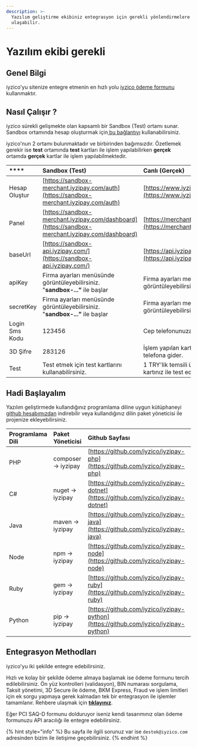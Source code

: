 ```yaml
---
description: >-
  Yazılım geliştirme ekibiniz entegrasyon için gerekli yönlendirmelere buradan
  ulaşabilir.
---
```


# Yazılım ekibi gerekli

## Genel Bilgi

iyzico'yu sitenize entegre etmenin en hızlı yolu [iyzico ödeme formunu ](../tarifler/odeme-formu.md)kullanmaktır. 

## Nasıl Çalışır ?

iyzico sürekli gelişmekte olan kapsamlı bir Sandbox \(Test\) ortamı sunar. Sandbox ortamında hesap oluşturmak için[ bu bağlantıyı](https://sandbox-merchant.iyzipay.com/auth/register) kullanabilirsiniz. 

iyzico'nun 2 ortamı bulunmaktadır ve birbirinden bağımsızdır. Özetlemek gerekir ise **test** ortamında **test** kartları ile işlem yapılabilirken **gerçek** ortamda **gerçek** kartlar ile işlem yapılabilmektedir.

|  **** | Sandbox \(Test\) | Canlı \(Gerçek\) |
| :--- | :--- | :--- |
| Hesap Oluştur | ​[https://sandbox-merchant.iyzipay.com/auth](https://sandbox-merchant.iyzipay.com/auth)​ | ​[https://www.iyzico.com/hesap-olustur](https://www.iyzico.com/hesap-olustur)​ |
| Panel | ​[https://sandbox-merchant.iyzipay.com/dashboard](https://sandbox-merchant.iyzipay.com/dashboard)​ | ​[https://merchant.iyzipay.com/dashboard](https://merchant.iyzipay.com/dashboard)​ |
| baseUrl | ​[https://sandbox-api.iyzipay.com/](https://sandbox-api.iyzipay.com/)​ | ​[https://api.iyzipay.com/](https://api.iyzipay.com/)​ |
| apiKey | Firma ayarları menüsünde görüntüleyebilirsiniz. "**sandbox-..."** ile başlar | Firma ayarları menüsünde görüntüleyebilirsiniz. |
| secretKey | Firma ayarları menüsünde görüntüleyebilirsiniz. "**sandbox-..."** ile başlar | Firma ayarları menüsünde görüntüleyebilirsiniz. |
| Login Sms Kodu | 123456 | Cep telefonunuza iletilir. |
| 3D Şifre | 283126 | İşlem yapılan kart üzerindeki kayıtlı telefona gider. |
| Test | Test etmek için test kartlarını kullanabilirsiniz. | 1 TRY'lik temsili ürün oluşturup kişisel kartınız ile test edebilirsiniz. |

## Hadi Başlayalım

Yazılım geliştirmede kullandığınız programlama diline uygun kütüphaneyi [github hesabımızdan](https://github.com/iyzico) indirebilir veya kullandığınız dilin paket yöneticisi ile projenize ekleyebilirsiniz.

| Programlama Dili | Paket Yöneticisi | Github Sayfası |
| :--- | :--- | :--- |
| PHP | composer -&gt; iyzipay | [https://github.com/iyzico/iyzipay-php](https://github.com/iyzico/iyzipay-php) |
| C\# | nuget -&gt; iyzipay | [https://github.com/iyzico/iyzipay-dotnet](https://github.com/iyzico/iyzipay-dotnet) |
| Java | maven -&gt; iyzipay | [https://github.com/iyzico/iyzipay-java](https://github.com/iyzico/iyzipay-java) |
| Node | npm -&gt; iyzipay | [https://github.com/iyzico/iyzipay-node](https://github.com/iyzico/iyzipay-node) |
| Ruby | gem -&gt; iyzipay | [https://github.com/iyzico/iyzipay-ruby](https://github.com/iyzico/iyzipay-ruby) |
| Python | pip -&gt; iyzipay | [https://github.com/iyzico/iyzipay-python](https://github.com/iyzico/iyzipay-python) |

## Entegrasyon Methodları

iyzico'yu iki şekilde entegre edebilirsiniz.

Hızlı ve kolay bir şekilde ödeme almaya başlamak ise  ödeme formunu tercih edilebilirsiniz. Ön yüz kontrolleri \(validasyon\), BIN numarası sorgulama, Taksit yönetimi, 3D Secure ile ödeme, BKM Express, Fraud ve işlem limitleri için ek sorgu yapmaya gerek kalmadan tek bir entegrasyon ile işlemler tamamlanır.  Rehbere ulaşmak için [**tıklayınız**](https://iyzico.gitbook.io/tr/yazilim-bilgisi-gerekli/odeme-formu).



Eğer PCI SAQ-D formunu dolduruyor iseniz kendi tasarımınız olan ödeme formunuzu API aracılığı ile entegre edebilirsiniz.

{% hint style="info" %}
Bu sayfa ile ilgili sorunuz var ise `destek@iyzico.com` adresinden bizim ile iletişime geçebilirsiniz.
{% endhint %}



